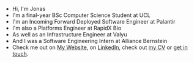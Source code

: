 - Hi, I'm Jonas
- I'm a final-year BSc Computer Science Student at UCL
- I'm an Incoming Forward Deployed Software Engineer at Palantir
- I'm also a Platforms Engineer at RapidX Bio
- As well as an Infrastructure Engineer at Valyu
- And I was a Software Engineering Intern at Alliance Bernstein
- Check me out on [My Website](https://lenn.ie), on [LinkedIn](https://linkedin.com/in/jlennie/), check out [my CV](https://lenn.ie/static/media/cv.c2c0f2c0f1e7dd411d96.pdf) or [get in touch](mailto:jonas@lenn.ie).
